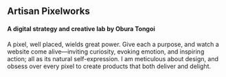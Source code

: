 ## Artisan Pixelworks
#### A digital strategy and creative lab by Obura Tongoi

A pixel, well placed, wields great power.
Give each a purpose, and watch a website come alive&#8212;inviting curiosity, evoking emotion, and inspiring action; all as its natural self-expression.
I am meticulous about design, and obsess over every pixel to create products that both deliver and delight.
